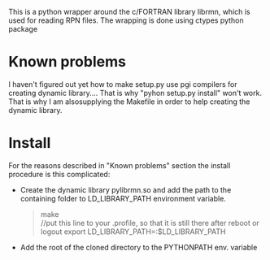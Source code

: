 This is a python wrapper around the c/FORTRAN library librmn, which is used for reading RPN files.
The wrapping is done using ctypes python package


Known problems
=========

I haven't figured out yet how to make setup.py use pgi compilers for creating dynamic library....
That is why "pyhon setup.py install" won't work. That is why I am alsosupplying the Makefile in order to help creating the dynamic library.

Install
=======

For the reasons described in "Known problems" section the install procedure is this complicated:

* Create the dynamic library pylibrmn.so and add the path to the containing folder to LD_LIBRARY_PATH environment variable.

    > make  
    > //put this line to your .profile, so that it is still there after reboot or logout
    > export LD_LIBRARY_PATH=<path to the folder containing pylibrmn.so>:$LD_LIBRARY_PATH

* Add the root of the cloned directory to the PYTHONPATH env. variable


